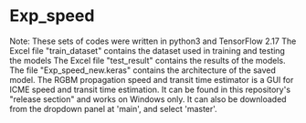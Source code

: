 # Exp_speed
Note: These sets of codes were written in python3 and TensorFlow 2.17
The Excel file "train_dataset" contains the dataset used in training and testing the models
The Excel file "test_result" contains the results of the models. 
The file "Exp_speed_new.keras" contains the architecture of the saved model.
The RGBM propagation speed and transit time estimator is a GUI for ICME speed and transit time estimation. It can be found in this repository's "release section" and works on Windows only. It can also be downloaded from the dropdown panel at 'main', and select 'master'.

